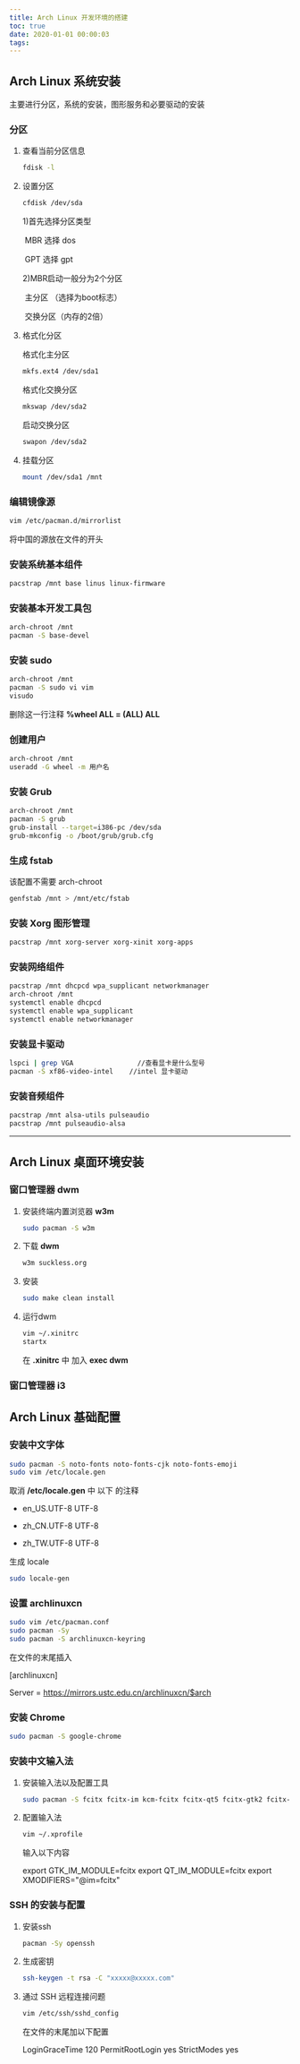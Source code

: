 ```yaml
---
title: Arch Linux 开发环境的搭建
toc: true
date: 2020-01-01 00:00:03
tags:
---
```




## Arch Linux 系统安装

主要进行分区，系统的安装，图形服务和必要驱动的安装

### 分区

1. 查看当前分区信息

   ```bash
   fdisk -l
   ```

2. 设置分区

   ```bash
   cfdisk /dev/sda
   ```

   1)首先选择分区类型

   ​	MBR 选择 dos	

   ​	GPT  选择 gpt 

    2)MBR启动一般分为2个分区

   ​	主分区   （选择为boot标志）

   ​	交换分区（内存的2倍）

3. 格式化分区

   格式化主分区

   ```bash
   mkfs.ext4 /dev/sda1
   ```

   格式化交换分区

   ```bash
   mkswap /dev/sda2
   ```

   启动交换分区

   ```bash
   swapon /dev/sda2
   ```

4. 挂载分区

   ```bash
   mount /dev/sda1 /mnt
   ```

### 编辑镜像源

```bash
vim /etc/pacman.d/mirrorlist
```

将中国的源放在文件的开头

### 安装系统基本组件

```bash
pacstrap /mnt base linus linux-firmware
```

### 安装基本开发工具包

```bash
arch-chroot /mnt
pacman -S base-devel
```

### 安装 sudo

```bash
arch-chroot /mnt
pacman -S sudo vi vim
visudo
```

删除这一行注释 **%wheel ALL = (ALL) ALL**

### 创建用户

```bash
arch-chroot /mnt
useradd -G wheel -m 用户名
```

### 安装 Grub

```bash
arch-chroot /mnt
pacman -S grub
grub-install --target=i386-pc /dev/sda
grub-mkconfig -o /boot/grub/grub.cfg
```

### 生成 fstab

该配置不需要 arch-chroot 

```bash
genfstab /mnt > /mnt/etc/fstab
```

### 安装 Xorg 图形管理

```bash
pacstrap /mnt xorg-server xorg-xinit xorg-apps
```

### 安装网络组件

```bash
pacstrap /mnt dhcpcd wpa_supplicant networkmanager
arch-chroot /mnt
systemctl enable dhcpcd
systemctl enable wpa_supplicant
systemctl enable networkmanager
```

### 安装显卡驱动

```bash
lspci | grep VGA				//查看显卡是什么型号
pacman -S xf86-video-intel	  //intel 显卡驱动
```

### 安装音频组件

```bash
pacstrap /mnt alsa-utils pulseaudio
pacstrap /mnt pulseaudio-alsa
```

------

## Arch Linux 桌面环境安装

### 窗口管理器 dwm 

1. 安装终端内置浏览器 **w3m**

   ```bash
   sudo pacman -S w3m
   ```

2. 下载 **dwm**

   ```bash
   w3m suckless.org
   ```

3. 安装

   ```bash
   sudo make clean install
   ```

4. 运行dwm

   ```bash
   vim ~/.xinitrc
   startx
   ```
   
   在 **.xinitrc** 中 加入 **exec dwm** 
### 窗口管理器 i3



## Arch Linux 基础配置

###    安装中文字体

   ```bash
   sudo pacman -S noto-fonts noto-fonts-cjk noto-fonts-emoji
   sudo vim /etc/locale.gen
   ```

取消 **/etc/locale.gen** 中 以下 的注释

- en_US.UTF-8 UTF-8

- zh_CN.UTF-8 UTF-8

- zh_TW.UTF-8 UTF-8

生成 locale

```bash
sudo locale-gen
```

### 设置 archlinuxcn

```bash
sudo vim /etc/pacman.conf
sudo pacman -Sy
sudo pacman -S archlinuxcn-keyring
```

在文件的末尾插入

[archlinuxcn]

Server = https://mirrors.ustc.edu.cn/archlinuxcn/$arch

### 安装 Chrome

```bash
sudo pacman -S google-chrome
```

### 安装中文输入法

1. 安装输入法以及配置工具

   ```bash
   sudo pacman -S fcitx fcitx-im kcm-fcitx fcitx-qt5 fcitx-gtk2 fcitx-gtk3 fcitx-configtool
   ```

2. 配置输入法

   ```bash
   vim ~/.xprofile
   ```

   输入以下内容

   export GTK_IM_MODULE=fcitx 
   export QT_IM_MODULE=fcitx 
   export XMODIFIERS="@im=fcitx"

### SSH 的安装与配置

1. 安装ssh

   ```bash
   pacman -Sy openssh
   ```

2. 生成密钥

   ```bash
   ssh-keygen -t rsa -C "xxxxx@xxxxx.com"
   ```

3. 通过 SSH 远程连接问题

   ```bash
   vim /etc/ssh/sshd_config
   ```

   在文件的末尾加以下配置

   LoginGraceTime 120
   PermitRootLogin yes
   StrictModes yes

